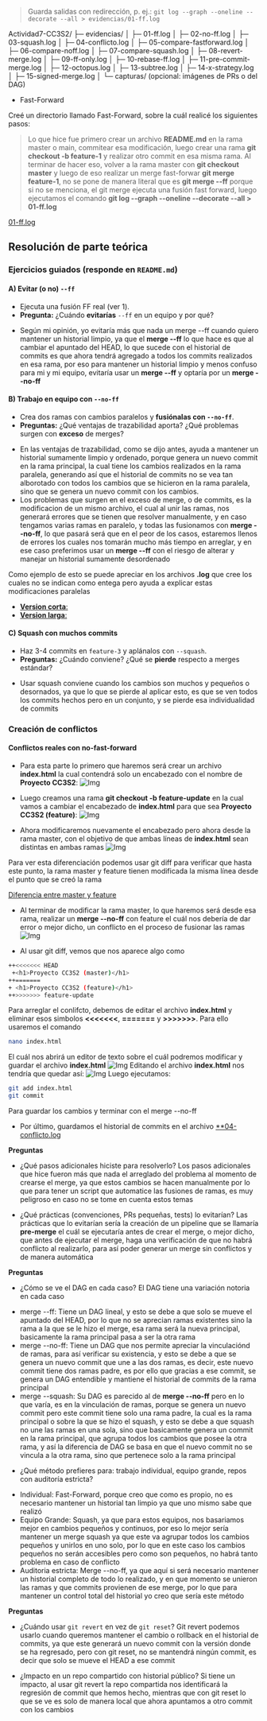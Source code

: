 
> Guarda salidas con redirección, p. ej.:
> `git log --graph --oneline --decorate --all > evidencias/01-ff.log`

Actividad7-CC3S2/
├─ evidencias/
│  ├─ 01-ff.log
│  ├─ 02-no-ff.log
│  ├─ 03-squash.log
│  ├─ 04-conflicto.log
│  ├─ 05-compare-fastforward.log
│  ├─ 06-compare-noff.log
│  ├─ 07-compare-squash.log
│  ├─ 08-revert-merge.log
│  ├─ 09-ff-only.log
│  ├─ 10-rebase-ff.log
│  ├─ 11-pre-commit-merge.log
│  ├─ 12-octopus.log
│  ├─ 13-subtree.log
│  ├─ 14-x-strategy.log
│  ├─ 15-signed-merge.log
│  └─ capturas/  (opcional: imágenes de PRs o del DAG)

- Fast-Forward

Creé un directorio llamado Fast-Forward, sobre la cuál realicé los siguientes pasos:

> Lo que hice fue primero crear un archivo **README.md** en la rama master o main, commitear esa modificación, luego crear una rama **git checkout -b feature-1** y realizar otro commit en esa misma rama.
Al terminar de hacer eso, volver a la rama master con **git checkout master** y luego de eso realizar un merge fast-forwar **git merge feature-1**, no se pone de manera literal que es **git merge --ff** porque si no se menciona, el git merge ejecuta una fusión fast forward, luego ejecutamos el comando
**git log --graph --oneline --decorate --all > 01-ff.log**

[01-ff.log](01-ff.log)




## Resolución de parte teórica

### Ejercicios guiados (responde en `README.md`)

#### A) Evitar (o no) `--ff`

* Ejecuta una fusión FF real (ver 1).
* **Pregunta:** ¿Cuándo **evitarías** `--ff` en un equipo y por qué?

- Según mi opinión, yo evitaría más que nada un merge --ff cuando quiero mantener un historial limpio, ya que el **merge --ff** lo que hace es que al cambiar el apuntado del HEAD, lo que sucede con el historial de commits es que ahora tendrá agregado a todos los commits realizados en esa rama, por eso para mantener un historial limpio y menos confuso para mi y mi equipo, evitaría usar un **merge --ff** y optaría por un **merge --no-ff**

#### B) Trabajo en equipo con `--no-ff`

* Crea dos ramas con cambios paralelos y **fusiónalas con `--no-ff`**.
* **Preguntas:** ¿Qué ventajas de trazabilidad aporta? ¿Qué problemas surgen con **exceso** de merges?

- En las ventajas de trazabilidad, como se dijo antes, ayuda a mantener un historial sumamente limpio y ordenado, porque genera un nuevo commit en la rama principal, la cual tiene los cambios realizados en la rama paralela, generando así que el historial de commits no se vea tan alborotado con todos los cambios que se hicieron en la rama paralela, sino que se genera un nuevo commit con los cambios.
- Los problemas que surgen en el exceso de merge, o de commits, es la modificacion de un mismo archivo, el cual al unir las ramas, nos generará errores que se tienen que resolver manualmente, y en caso tengamos varias ramas en paralelo, y todas las fusionamos con **merge --no-ff**, lo que pasará será que en el peor de los casos, estaremos llenos de errores los cuales nos tomarán mucho más tiempo en arreglar, y en ese caso preferimos usar un **merge --ff** con el riesgo de alterar y manejar un historial sumamente desordenado

Como ejemplo de esto se puede apreciar en los archivos **.log** que cree los cuales no se indican como entega pero ayuda a explicar estas modificaciones paralelas

* [**Version corta**:](Evidencias/extra_parallel_modify.log)
* [**Version larga**:](Evidencias/extra_parallel_modify-long.log)

#### C) Squash con muchos commits

* Haz 3-4 commits en `feature-3` y aplánalos con `--squash`.
* **Preguntas:** ¿Cuándo conviene? ¿Qué se **pierde** respecto a merges estándar?

- Usar squash conviene cuando los cambios son muchos y pequeños o desornados, ya que lo que se pierde al aplicar esto, es que se ven todos los commits hechos pero en un conjunto, y se pierde esa individualidad de commits


### Creación de conflictos

#### Conflictos reales con **no-fast-forward**
- Para esta parte lo primero que haremos será crear un archivo **index.html** la cual contendrá solo un encabezado con el nombre de **Proyecto CC3S2**:
![Img](Img/Creacion_html.png)

- Luego creamos una rama **git checkout -b feature-update** en la cual vamos a cambiar el encabezado de **index.html** para que sea **Proyecto CC3S2 (feature)**:
![Img](Img/Change_HEAD.png)

- Ahora modificaremos nuevamente el encabezado pero ahora desde la rama master, con el objetivo de que ambas líneas de **index.html** sean distintas en ambas ramas
![Img](Img/Change_2-HEAD.png)

Para ver esta diferenciación podemos usar git diff para verificar que hasta este punto, la rama master y feature tienen modificada la misma línea desde el punto que se creó la rama

[Diferencia entre master y feature](Evidencias/diferencia_index.log)

- Al terminar de modificar la rama master, lo que haremos será desde esa rama, realizar un **merge --no-ff** con feature el cuál nos debería de dar error o mejor dicho, un conflicto en el proceso de fusionar las ramas
![Img](Img/Status_conflicto.png)

- Al usar git diff, vemos que nos aparece algo como
```bash
++<<<<<<< HEAD
 +<h1>Proyecto CC3S2 (master)</h1>
++=======
+ <h1>Proyecto CC3S2 (feature)</h1>
++>>>>>>> feature-update
```
Para arreglar el conlifcto, debemos de editar el archivo **index.html** y eliminar esos simbolos **<<<<<<<**, **=======** y **>>>>>>>**.
Para ello usaremos el comando
```bash
nano index.html
```
El cuál nos abrirá un editor de texto sobre el cuál podremos modificar y guardar el archivo **index.html**
![Img](Img/Nano_1.png)
Editando el archivo **index.html** nos tendría que quedar así:
![Img](Img/Nano_2.png)
Luego ejecutamos:
```bash
git add index.html
git commit 
```
Para guardar los cambios y terminar con el merge --no-ff

- Por último, guardamos el historial de commits en el archivo [**04-conflicto.log](Evidencias/04-conflicto.log)

**Preguntas**

* ¿Qué pasos adicionales hiciste para resolverlo?
Los pasos adicionales que hice fueron más que nada el arreglado del problema al momento de crearse el merge, ya que estos cambios se hacen manualmente por lo que para tener un script que automatice las fusiones de ramas, es muy peligroso en caso no se tome en cuenta estos temas

* ¿Qué prácticas (convenciones, PRs pequeñas, tests) lo evitarían?
Las prácticas que lo evitarían sería la creación de un pipeline que se llamaría **pre-merge** el cuál se ejecutaría antes de crear el merge, o mejor dicho, que antes de ejecutar el merge, haga una verificación de que no habrá conflicto al realizarlo, para así poder generar un merge sin conflictos y de manera automática


**Preguntas**

* ¿Cómo se ve el DAG en cada caso?
El DAG tiene una variación notoria en cada caso
- merge --ff: Tiene un DAG lineal, y esto se debe a que solo se mueve el apuntado del HEAD, por lo que no se aprecian ramas existentes sino la rama a la que se le hizo el merge, esa rama será la nueva principal, basicamente la rama principal pasa a ser la otra rama
- merge --no-ff: Tiene un DAG que nos permite apreciar la vinculaciónd de ramas, para así verificar su existencia, y esto se debe a que se genera un nuevo commit que une a las dos ramas, es decir, este nuevo commit tiene dos ramas padre, es por ello que gracias a ese commit, se genera un DAG entendible y mantiene el historial de commits de la rama principal
- merge --squash: Su DAG es parecido al de **merge --no-ff** pero en lo que varía, es en la vinculación de ramas, porque se genera un nuevo commit pero este commit tiene solo una rama padre, la cual es la rama principal o sobre la que se hizo el squash, y esto se debe a que squash no une las ramas en una sola, sino que basicamente genera un commit en la rama principal, que agrupa todos los cambios que posee la otra rama, y así la diferencia de DAG se basa en que el nuevo commit no se vincula a la otra rama, sino que pertenece solo a la rama principal

* ¿Qué método prefieres para: trabajo individual, equipo grande, repos con auditoría estricta?
- Individual: Fast-Forward, porque creo que como es propio, no es necesario mantener un historial tan limpio ya que uno mismo sabe que realizó
- Equipo Grande: Squash, ya que para estos equipos, nos basariamos mejor en cambios pequeños y continuos, por eso lo mejor sería mantener un merge squash ya que este va agrupar todos los cambios pequeños y unirlos en uno solo, por lo que en este caso los cambios pequeños no serán accesibles pero como son pequeños, no habrá tanto problema en caso de conflicto
- Auditoria estricta: Merge --no-ff, ya que aquí si será necesario mantener un historial completo de todo lo realizado, y en que momento se unieron las ramas y que commits provienen de ese merge, por lo que para mantener un control total del historial yo creo que sería este método

**Preguntas**

* ¿Cuándo usar `git revert` en vez de `git reset`?
Git revert podemos usarlo cuando queremos mantener el cambio o rollback en el historial de commits, ya que este generará un nuevo commit con la versión donde se ha regresado, pero con git reset, no se mantendrá ningún commit, es decir que solo se mueve el HEAD a ese commit

* ¿Impacto en un repo compartido con historial público?
Si tiene un impacto, al usar git revert la repo compartida nos identificará la regresión de commit que hemos hecho, mientras que con git reset lo que se ve es solo de manera local que ahora apuntamos a otro commit con los cambios